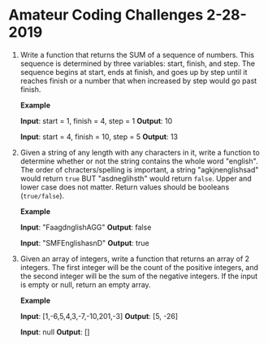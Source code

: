 # Amateur Coding Challenges 2-28-2019

1) Write a function that returns the SUM of a sequence of numbers. This sequence
   is determined by three variables: start, finish, and step. The sequence begins
   at start, ends at finish, and goes up by step until it reaches finish or a number
   that when increased by step would go past finish.

   **Example**

   **Input**: start = 1, finish = 4, step = 1
   **Output**: 10

   **Input**: start = 4, finish = 10, step = 5
   **Output**: 13

2) Given a string of any length with any characters in it, write a function to determine
   whether or not the string contains the whole word "english". The order of chracters/spelling is important, a string "agkjnenglishsad" would return `true` BUT "asdneglihsth" would return `false`. Upper and lower case does not matter. Return values should be booleans (`true/false`).

   **Example**

   **Input**: "FaagdnglishAGG"
   **Output**: false

   **Input**: "SMFEnglishasnD"
   **Output**: true

3) Given an array of integers, write a function that returns an array of 2 integers. The
   first integer will be the count of the positive integers, and the second integer will
   be the sum of the negative integers. If the input is empty or null, return an empty array.

   **Example**

   **Input**: [1,-6,5,4,3,-7,-10,201,-3]
   **Output**: [5, -26]

   **Input**: null
   **Output**: []